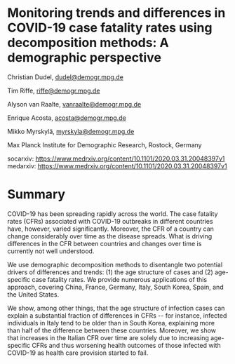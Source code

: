 # Monitoring trends and differences in COVID-19 case fatality rates using decomposition methods: A demographic perspective

Christian Dudel, dudel@demogr.mpg.de

Tim Riffe, riffe@demogr.mpg.de

Alyson van Raalte, vanraalte@demogr.mpg.de

Enrique Acosta, acosta@demogr.mpg.de

Mikko Myrskylä, myrskyla@demogr.mpg.de

Max Planck Institute for Demographic Research, Rostock, Germany

socarxiv: https://www.medrxiv.org/content/10.1101/2020.03.31.20048397v1
medarxiv: https://www.medrxiv.org/content/10.1101/2020.03.31.20048397v1

# Summary

COVID-19 has been spreading rapidly across the world. The case fatality rates (CFRs) associated with COVID-19 outbreaks in different countries have, however, varied significantly. Moreover, the CFR of a country can change considerably over time as the disease spreads. What is driving differences in the CFR between countries and changes over time is currently not well understood. 

We use demographic decomposition methods to disentangle two potential drivers of differences and trends: (1) the age structure of cases and (2) age-specific case fatality rates. We provide numerous applications of this approach, covering China, France, Germany, Italy, South Korea, Spain, and the United States. 

We show, among other things, that the age structure of infection cases can explain a substantial fraction of differences in CFRs -- for instance, infected individuals in Italy tend to be older than in South Korea, explaining more than half of the difference between these countries. Moreover, we show that increases in the Italian CFR over time are solely due to increasing age-specific CFRs and thus worsening health outcomes of those infected with COVID-19 as health care provision started to fail.
